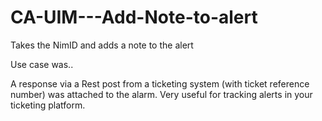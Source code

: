 # CA-UIM---Add-Note-to-alert
Takes the NimID and adds a note to the alert

Use case was..

A response via a Rest post from a ticketing system (with ticket reference number) was attached to the alarm.  Very useful for tracking alerts in your ticketing platform.
